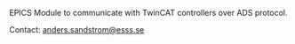 EPICS Module to communicate with TwinCAT controllers over ADS protocol.

Contact: anders.sandstrom@esss.se